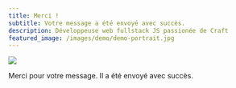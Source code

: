 ```yaml
---
title: Merci !
subtitle: Votre message a été envoyé avec succès.
description: Développeuse web fullstack JS passionée de Craft
featured_image: /images/demo/demo-portrait.jpg
---
```


![](/images/demo/about.jpg)

Merci pour votre message. Il a été envoyé avec succès.

